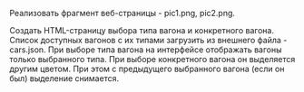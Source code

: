 Реализовать фрагмент веб-страницы - pic1.png, pic2.png.

Создать HTML-страницу выбора типа вагона и конкретного вагона.
Список доступных вагонов с их типами загрузить из внешнего файла - cars.json.
При выборе типа вагона на интерфейсе отображать вагоны только выбранного типа.
При выборе конкретного вагона он выделяется другим цветом. При этом с предыдущего выбранного вагона (если он был) выделение снимается. 
